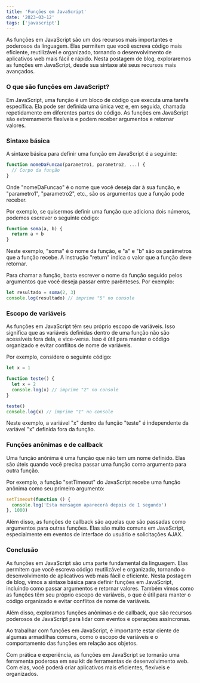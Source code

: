 ```yaml
---
title: 'Funções em JavaScript'
date: '2023-03-12'
tags: ['javascript']
---
```


As funções em JavaScript são um dos recursos mais importantes e poderosos da linguagem. Elas permitem que você escreva código mais eficiente, reutilizável e organizado, tornando o desenvolvimento de aplicativos web mais fácil e rápido. Nesta postagem de blog, exploraremos as funções em JavaScript, desde sua sintaxe até seus recursos mais avançados.

### O que são funções em JavaScript?

Em JavaScript, uma função é um bloco de código que executa uma tarefa específica. Ela pode ser definida uma única vez e, em seguida, chamada repetidamente em diferentes partes do código. As funções em JavaScript são extremamente flexíveis e podem receber argumentos e retornar valores.

### Sintaxe básica

A sintaxe básica para definir uma função em JavaScript é a seguinte:

```javascript
function nomeDaFuncao(parametro1, parametro2, ...) {
  // Corpo da função
}

```

Onde "nomeDaFuncao" é o nome que você deseja dar à sua função, e "parametro1", "parametro2", etc., são os argumentos que a função pode receber.

Por exemplo, se quisermos definir uma função que adiciona dois números, podemos escrever o seguinte código:

```javascript
function soma(a, b) {
  return a + b
}
```

Neste exemplo, "soma" é o nome da função, e "a" e "b" são os parâmetros que a função recebe. A instrução "return" indica o valor que a função deve retornar.

Para chamar a função, basta escrever o nome da função seguido pelos argumentos que você deseja passar entre parênteses. Por exemplo:

```javascript
let resultado = soma(2, 3)
console.log(resultado) // imprime "5" no console
```

### Escopo de variáveis

As funções em JavaScript têm seu próprio escopo de variáveis. Isso significa que as variáveis definidas dentro de uma função não são acessíveis fora dela, e vice-versa. Isso é útil para manter o código organizado e evitar conflitos de nome de variáveis.

Por exemplo, considere o seguinte código:

```javascript
let x = 1

function teste() {
  let x = 2
  console.log(x) // imprime "2" no console
}

teste()
console.log(x) // imprime "1" no console
```

Neste exemplo, a variável "x" dentro da função "teste" é independente da variável "x" definida fora da função.

### Funções anônimas e de callback

Uma função anônima é uma função que não tem um nome definido. Elas são úteis quando você precisa passar uma função como argumento para outra função.

Por exemplo, a função "setTimeout" do JavaScript recebe uma função anônima como seu primeiro argumento:

```javascript
setTimeout(function () {
  console.log('Esta mensagem aparecerá depois de 1 segundo')
}, 1000)
```

Além disso, as funções de callback são aquelas que são passadas como argumentos para outras funções. Elas são muito comuns em JavaScript, especialmente em eventos de interface do usuário e solicitações AJAX.

### Conclusão

As funções em JavaScript são uma parte fundamental da linguagem. Elas permitem que você escreva código reutilizável e organizado, tornando o desenvolvimento de aplicativos web mais fácil e eficiente. Nesta postagem de blog, vimos a sintaxe básica para definir funções em JavaScript, incluindo como passar argumentos e retornar valores. Também vimos como as funções têm seu próprio escopo de variáveis, o que é útil para manter o código organizado e evitar conflitos de nome de variáveis.

Além disso, exploramos funções anônimas e de callback, que são recursos poderosos de JavaScript para lidar com eventos e operações assíncronas.

Ao trabalhar com funções em JavaScript, é importante estar ciente de algumas armadilhas comuns, como o escopo de variáveis e o comportamento das funções em relação aos objetos.

Com prática e experiência, as funções em JavaScript se tornarão uma ferramenta poderosa em seu kit de ferramentas de desenvolvimento web. Com elas, você poderá criar aplicativos mais eficientes, flexíveis e organizados.
